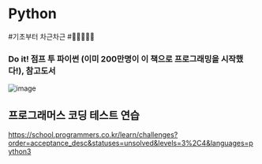 # Python
#기초부터 차근차근 #👩🏻‍💻💪🏻
### Do it! 점프 투 파이썬 (이미 200만명이 이 책으로 프로그래밍을 시작했다!), 참고도서
![image](https://user-images.githubusercontent.com/42735333/227155716-2cb03e42-abd0-423d-9c30-3602c7461e21.jpeg)


## 프로그래머스 코딩 테스트 연습
https://school.programmers.co.kr/learn/challenges?order=acceptance_desc&statuses=unsolved&levels=3%2C4&languages=python3
